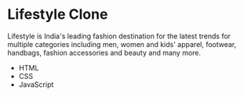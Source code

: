  <h1>Lifestyle Clone</h1>
 <p>Lifestyle is India's leading fashion destination for the latest
                trends for multiple categories including men, women and kids'
                apparel, footwear, handbags, fashion accessories and beauty and
                many more.</p>
 
<ul>
<li>HTML</li>
<li>CSS</li>
<li>JavaScript</li>
 </ul>
